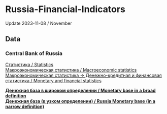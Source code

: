 # Russia-Financial-Indicators
Update 2023-11-08 / November

## Data         
### Central Bank of Russia           
[Статистика / Statistics](https://www.cbr.ru/statistics/)                  
[Макроэкономическая статистика / Macroeconomic statistics](https://www.cbr.ru/statistics/macro_itm)                   
[Макроэкономическая статистика -> Денежно-кредитная и финансовая статистика / Monetary and financial statistics](https://www.cbr.ru/statistics/macro_itm/dkfs/)                 
              
**[Денежная база в широком определении / Monetary base in a broad definition](https://www.cbr.ru/vfs/statistics/ms/mb_bd.xlsx)**                      
**[Денежная база (в узком определении) / Russia Monetary base (in a narrow definition)](https://www.cbr.ru/hd_base/mb_nd)**                             


